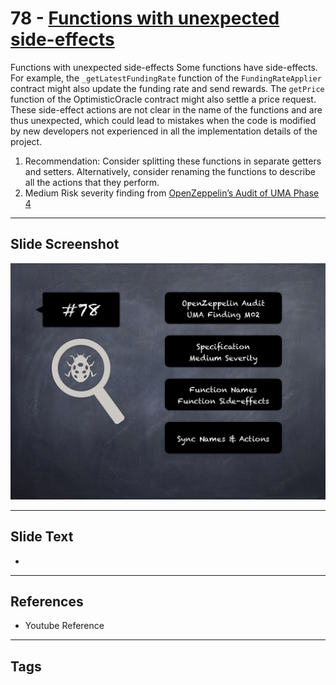 
# 78 - [Functions with unexpected side-effects](./Functions%20with%20unexpected%20side-effects.md)

Functions with unexpected side-effects Some functions have side-effects. For example, the `_getLatestFundingRate` function of the `FundingRateApplier` contract might also update the funding rate and send rewards. The `getPrice` function of the OptimisticOracle contract might also settle a price request. These side-effect actions are not clear in the name of the functions and are thus unexpected, which could lead to mistakes when the code is modified by new developers not experienced in all the implementation details of the project.


1.  Recommendation: Consider splitting these functions in separate getters and setters. Alternatively, consider renaming the functions to describe all the actions that they perform.
2.  Medium Risk severity finding from [OpenZeppelin’s Audit of UMA Phase 4](https://blog.openzeppelin.com/uma-audit-phase-4/)


___
## Slide Screenshot
![078.png](../../images/7.%20Audit%20Findings%20101/078.png)
___
## Slide Text
- 
___
## References
- Youtube Reference
___
## Tags
